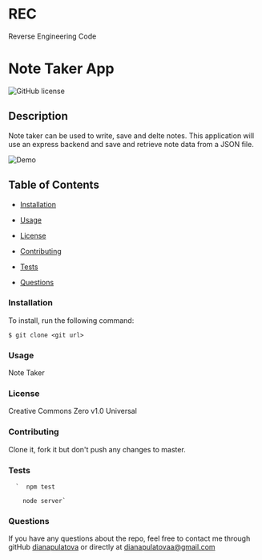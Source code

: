 # REC
Reverse Engineering Code

# Note Taker App




  ![GitHub license](https://img.shields.io/badge/license-Creative%20Commons%20Zero%20v1.0%20Universal-blue.svg)

  ## Description
  Note taker can be used to write, save and delte notes. This application will use an express backend and save and retrieve note data from a JSON file.

  ![Demo](Demo/note-taker-demo.gif)





 


  ## Table of Contents

  * [Installation](#installation)

  * [Usage](#usage)

  * [License](#license)
 
  * [Contributing](#contributing)
   
  * [Tests](#tests)

  * [Questions](#questions)
   
 
  ### Installation

  To install, run the following command:

  ```
  $ git clone <git url>
  ```

  ### Usage
  Note Taker
  
  
  ### License
  Creative Commons Zero v1.0 Universal


  ### Contributing
  Clone it, fork it but don't push any changes to master.
  
  ### Tests
     
      
      `  npm test

        node server`
      
      

        
  ### Questions
   
  
  If you have any questions about the repo, feel free to contact me through gitHub [dianapulatova](https://github.com/dianapulatova)
  or directly at <dianapulatovaa@gmail.com>


